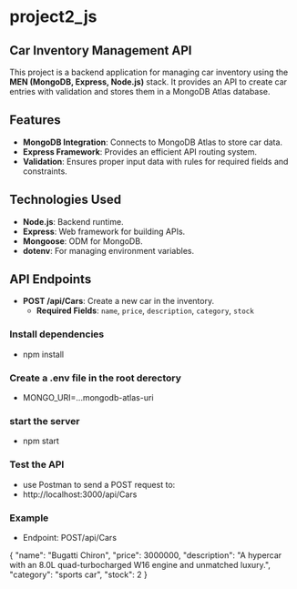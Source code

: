 # project2_js

## Car Inventory Management API

This project is a backend application for managing car inventory using the **MEN (MongoDB, Express, Node.js)** stack. It provides an API to create car entries with validation and stores them in a MongoDB Atlas database.
## Features

- **MongoDB Integration**: Connects to MongoDB Atlas to store car data.
- **Express Framework**: Provides an efficient API routing system.
- **Validation**: Ensures proper input data with rules for required fields and constraints.
## Technologies Used

- **Node.js**: Backend runtime.
- **Express**: Web framework for building APIs.
- **Mongoose**: ODM for MongoDB.
- **dotenv**: For managing environment variables.
## API Endpoints

- **POST /api/Cars**: Create a new car in the inventory.
  - **Required Fields**: `name`, `price`, `description`, `category`, `stock`
 
### Install dependencies
- npm install

### Create a .env file in the root derectory 
- MONGO_URI=...mongodb-atlas-uri

### start the server
- npm start

### Test the API
- use Postman to send a POST request to:
- http://localhost:3000/api/Cars

### Example 
- Endpoint: POST/api/Cars
  
 {
  "name": "Bugatti Chiron",
  "price": 3000000,
  "description": "A hypercar with an 8.0L quad-turbocharged W16 engine and unmatched luxury.",
  "category": "sports car",
  "stock": 2
}
